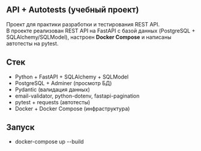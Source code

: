 ## API + Autotests (учебный проект)  
Проект для практики разработки и тестирования REST API.  
В проекте реализован REST API на FastAPI с базой данных (PostgreSQL + SQLAlchemy/SQLModel), 
настроен **Docker Compose** и написаны автотесты на pytest.

## Стек  
- Python + FastAPI + SQLAlchemy + SQLModel  
- PostgreSQL + Adminer (просмотр БД)  
- Pydantic (валидация данных)  
- email-validator, python-dotenv, fastapi-pagination  
- pytest + requests (автотесты)  
- Docker + Docker Compose (инфраструктура)  

## Запуск
- docker-compose up --build  
